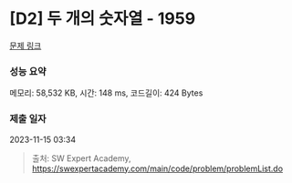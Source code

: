 # [D2] 두 개의 숫자열 - 1959 

[문제 링크](https://swexpertacademy.com/main/code/problem/problemDetail.do?contestProbId=AV5PpoFaAS4DFAUq) 

### 성능 요약

메모리: 58,532 KB, 시간: 148 ms, 코드길이: 424 Bytes

### 제출 일자

2023-11-15 03:34



> 출처: SW Expert Academy, https://swexpertacademy.com/main/code/problem/problemList.do